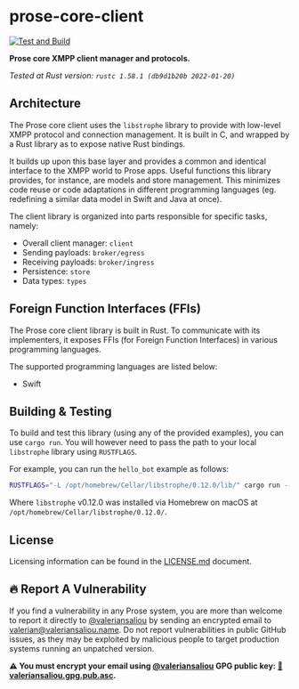 # prose-core-client

[![Test and Build](https://github.com/prose-im/prose-core-client/workflows/Test%20and%20Build/badge.svg?branch=master)](https://github.com/prose-im/prose-core-client/actions?query=workflow%3A%22Test+and+Build%22)

**Prose core XMPP client manager and protocols.**

_Tested at Rust version: `rustc 1.58.1 (db9d1b20b 2022-01-20)`_

## Architecture

The Prose core client uses the `libstrophe` library to provide with low-level XMPP protocol and connection management. It is built in C, and wrapped by a Rust library as to expose native Rust bindings.

It builds up upon this base layer and provides a common and identical interface to the XMPP world to Prose apps. Useful functions this library provides, for instance, are models and store management. This minimizes code reuse or code adaptations in different programming languages (eg. redefining a similar data model in Swift and Java at once).

The client library is organized into parts responsible for specific tasks, namely:

* Overall client manager: `client`
* Sending payloads: `broker/egress`
* Receiving payloads: `broker/ingress`
* Persistence: `store`
* Data types: `types`

## Foreign Function Interfaces (FFIs)

The Prose core client library is built in Rust. To communicate with its implementers, it exposes FFIs (for Foreign Function Interfaces) in various programming languages.

The supported programming languages are listed below:

* Swift

## Building & Testing

To build and test this library (using any of the provided examples), you can use `cargo run`. You will however need to pass the path to your local `libstrophe` library using `RUSTFLAGS`.

For example, you can run the `hello_bot` example as follows:

```bash
RUSTFLAGS="-L /opt/homebrew/Cellar/libstrophe/0.12.0/lib/" cargo run --example hello_bot
```

Where `libstrophe` v0.12.0 was installed via Homebrew on macOS at `/opt/homebrew/Cellar/libstrophe/0.12.0/`.

## License

Licensing information can be found in the [LICENSE.md](./LICENSE.md) document.

## :fire: Report A Vulnerability

If you find a vulnerability in any Prose system, you are more than welcome to report it directly to [@valeriansaliou](https://github.com/valeriansaliou) by sending an encrypted email to [valerian@valeriansaliou.name](mailto:valerian@valeriansaliou.name). Do not report vulnerabilities in public GitHub issues, as they may be exploited by malicious people to target production systems running an unpatched version.

**:warning: You must encrypt your email using [@valeriansaliou](https://github.com/valeriansaliou) GPG public key: [:key:valeriansaliou.gpg.pub.asc](https://valeriansaliou.name/files/keys/valeriansaliou.gpg.pub.asc).**
